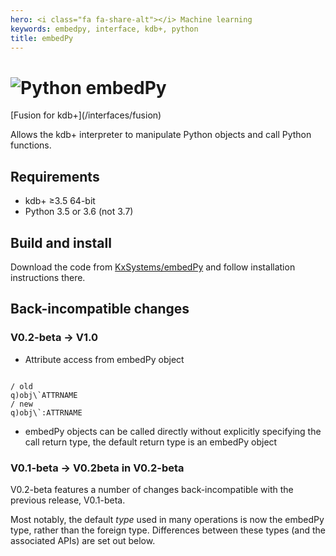 ```yaml
---
hero: <i class="fa fa-share-alt"></i> Machine learning 
keywords: embedpy, interface, kdb+, python
title: embedPy
---
```


# ![Python](/interfaces/img/python.png) embedPy


<div class="fusion" markdown="1">
<i class="fa fa-superpowers"></i> [Fusion for kdb+](/interfaces/fusion)
</div>

Allows the kdb+ interpreter to manipulate Python objects and call Python functions.


## Requirements

- kdb+ ≥3.5 64-bit
- Python 3.5 or 3.6 (not 3.7)


## Build and install

<i class="fa fa-download"></i> Download the code from <i class="fa fa-github"></i> [KxSystems/embedPy](https://github.com/kxsystems/embedpy) and follow installation instructions there.


## Back-incompatible changes

### V0.2-beta -> V1.0

- Attribute access from embedPy object 
<pre><code class="language-q">
/ old
q)obj\`ATTRNAME
/ new
q)obj\`:ATTRNAME
</code></pre>

- embedPy objects can be called directly without explicitly specifying the call return type, the default return type is an embedPy object

### V0.1-beta -> V0.2beta in V0.2-beta

V0.2-beta features a number of changes back-incompatible with the previous release, V0.1-beta. 

Most notably, the default _type_ used in many operations is now the embedPy type, rather than the foreign type. Differences between these types (and the associated APIs) are set out below. 



